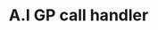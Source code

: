 ---
hackday: 28-cardiff
title: A.I GP call handler
summary: A.I GP call handler that handles incoming calls and triages them for the
  surgery team
thumbnail: ai_gp_call_handler.png
team:
- Ryan
- Liam
about: Congested call times early in the mornings make it difficult to book an appointment
  with the GP, as such we've come up with an A.I GP call handler prototype that uses
  natural voice recognition to listen and respond with appropriate actions make make
  an appointment with the GP surgery.
links:
  presentation: https://docs.google.com/presentation/d/1yv-Z7dkgwGSFPhhatbqyh9G2dwqbfLXs-8ANtHi_Gkg/edit?usp=sharing
  code:
  - https://github.com/sts-ryan-holton/nhs-hackday-2025
  video: https://youtu.be/7S4zOW5uU2c
rank-community: 1
---